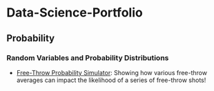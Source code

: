 # Data-Science-Portfolio
## Probability
### Random Variables and Probability Distributions
- [Free-Throw Probability Simulator](https://free-throw-probability.streamlit.app/): Showing how various free-throw averages can impact the likelihood of a series of free-throw shots!
